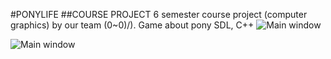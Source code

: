 #PONYLIFE
##COURSE PROJECT
6 semester course project (computer graphics) by our team (0~0)/).
Game about pony
SDL, C++
<img src="https://pp.vk.me/c626628/v626628373/6a0f/Y9Z2RyD7--w.jpg" alt="Main window"> 

<img src="https://pp.vk.me/c631126/v631126303/29eff/hiBqWiPFqds.jpg" alt="Main window"> 
